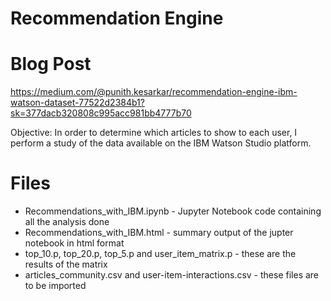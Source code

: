 # Recommendation Engine

# Blog Post
https://medium.com/@punith.kesarkar/recommendation-engine-ibm-watson-dataset-77522d2384b1?sk=377dacb320808c995acc981bb4777b70

Objective: In order to determine which articles to show to each user, I perform 
a study of the data available on the IBM Watson Studio platform.

# Files
- Recommendations_with_IBM.ipynb - Jupyter Notebook code containing all the analysis done
- Recommendations_with_IBM.html - summary output of the jupter notebook in html format
- top_10.p, top_20.p, top_5.p and user_item_matrix.p - these are the results of the matrix
- articles_community.csv and user-item-interactions.csv - these files are to be imported
